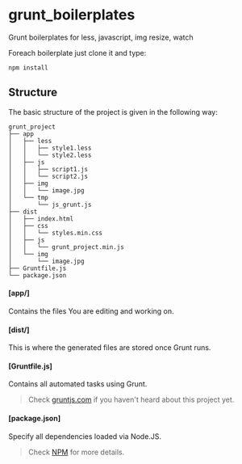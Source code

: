 grunt_boilerplates
==================

Grunt boilerplates for less, javascript, img resize, watch

Foreach boilerplate just clone it and type:
```
npm install
```

## Structure

The basic structure of the project is given in the following way:

```
grunt_project
├── app
│   ├── less
│   │   ├── style1.less
│   │   └── style2.less
│   ├── js
│   │   ├── script1.js
│   │   └── script2.js
│   ├── img
│   │   └── image.jpg
│   └── tmp
│       └── js_grunt.js
├── dist
│   ├── index.html
│   ├── css
│   │   └── styles.min.css
│   ├── js
│   │   └── grunt_project.min.js
│   └── img
│       └── image.jpg
├── Gruntfile.js
└── package.json

```

#### [app/]

Contains the files You are editing and working on.

#### [dist/]

This is where the generated files are stored once Grunt runs.

#### [Gruntfile.js]

Contains all automated tasks using Grunt.

> Check [gruntjs.com](http://gruntjs.com) if you haven't heard about this project yet.

#### [package.json]

Specify all dependencies loaded via Node.JS.

> Check [NPM](https://npmjs.org/doc/json.html) for more details.
